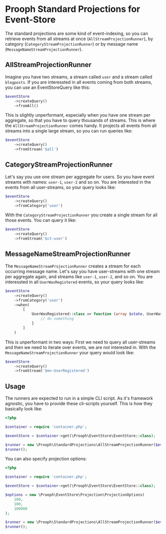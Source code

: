 # Prooph Standard Projections for Event-Store

The standard projections are some kind of event-indexing, so you can retrieve events from
all streams at once (`AllStreamProjectionRunner`), by category (`CategoryStreamProjectionRunner`)
or by message name (`MessageNameStreamProjectionRunner`).

## AllStreamProjectionRunner

Imagine you have two streams, a stream called `user` and a stream called `blogposts`. If you are
interessted in all events coming from both streams, you can use an EventStoreQuery like this:

```php
$eventStore
    ->createQuery()
    ->fromAll()
```

This is slightly unperformant, especially when you have one stream per aggregate, so that you have
to query thousands of streams. This is where the `AllStreamProjectionRunner` comes handy. It projects
all events from all streams into a single large stream, so you can run queries like:

```php
$eventStore
    ->createQuery()
    ->fromStream('$all')
```

## CategoryStreamProjectionRunner

Let's say you use one stream per aggregate for users. So you have event streams with names: `user-1`, `user-2` and so on.
You are interested in the events from all user-streams, so your query looks like:

```php
$eventStore
    ->createQuery()
    ->fromCategory('user')
```

With the `CategoryStreamProjectionRunner` you create a single stream for all those events. You can query it like:

```php
$eventStore
    ->createQuery()
    ->fromStream('$ct-user')
```

## MessageNameStreamProjectionRunner

The `MessageNameStreamProjectionRunner` creates a stream for each occurring message name. Let's say you
have user-streams with one stream per aggregate again, and streams like `user-1`, `user-2`, and so on.
You are interessted in all `UserWasRegistered` events, so your query looks like:

```php
$eventStore
    ->createQuery()
    ->fromCategory('user')
    ->when(
        [
            UserWasRegistered::class => function (array $state, UserWasRegistered $event): void {
                // do something
            } 
        ]
    )
```

This is unperformant in two ways: First we need to query all user-streams and then we need to iterate
over events, we are not interested in. With the `MessageNameStreamProjectionRunner` your query would look like:

```php
$eventStore
    ->createQuery()
    ->fromStream('$mn-UserRegistered')
```

## Usage

The runners are expected to run in a simple CLI script. As it's framework agnostic, you have to
provide these cli-scripts yourself. This is how they basically look like:

```php
<?php

$container = require 'container.php';

$eventStore = $container->get(\Prooph\EventStore\EventStore::class);

$runner = new \Prooph\StandardProjections\AllStreamProjectionRunner($eventStore);
$runner();
```

You can also specify projection options:

```php
<?php

$container = require 'container.php';

$eventStore = $container->get(\Prooph\EventStore\EventStore::class);

$options = new \Prooph\EventStore\Projection\ProjectionOptions(
    100,
    100,
    100000
);

$runner = new \Prooph\StandardProjections\AllStreamProjectionRunner($eventStore, $options);
$runner();
```
